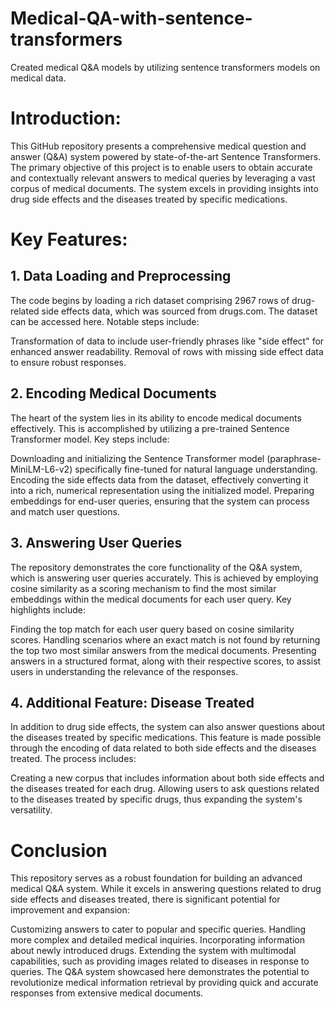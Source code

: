 # Medical-QA-with-sentence-transformers
Created medical Q&A models by utilizing sentence transformers models on medical data.

# Introduction:
This GitHub repository presents a comprehensive medical question and answer (Q&A) system powered by state-of-the-art Sentence Transformers. The primary objective of this project is to enable users to obtain accurate and contextually relevant answers to medical queries by leveraging a vast corpus of medical documents. The system excels in providing insights into drug side effects and the diseases treated by specific medications.

# Key Features:

## 1. Data Loading and Preprocessing
The code begins by loading a rich dataset comprising 2967 rows of drug-related side effects data, which was sourced from drugs.com. The dataset can be accessed here. Notable steps include:

Transformation of data to include user-friendly phrases like "side effect" for enhanced answer readability.
Removal of rows with missing side effect data to ensure robust responses.

## 2. Encoding Medical Documents
The heart of the system lies in its ability to encode medical documents effectively. This is accomplished by utilizing a pre-trained Sentence Transformer model. Key steps include:

Downloading and initializing the Sentence Transformer model (paraphrase-MiniLM-L6-v2) specifically fine-tuned for natural language understanding.
Encoding the side effects data from the dataset, effectively converting it into a rich, numerical representation using the initialized model.
Preparing embeddings for end-user queries, ensuring that the system can process and match user questions.

## 3. Answering User Queries
The repository demonstrates the core functionality of the Q&A system, which is answering user queries accurately. This is achieved by employing cosine similarity as a scoring mechanism to find the most similar embeddings within the medical documents for each user query. Key highlights include:

Finding the top match for each user query based on cosine similarity scores.
Handling scenarios where an exact match is not found by returning the top two most similar answers from the medical documents.
Presenting answers in a structured format, along with their respective scores, to assist users in understanding the relevance of the responses.

## 4. Additional Feature: Disease Treated
In addition to drug side effects, the system can also answer questions about the diseases treated by specific medications. This feature is made possible through the encoding of data related to both side effects and the diseases treated. The process includes:

Creating a new corpus that includes information about both side effects and the diseases treated for each drug.
Allowing users to ask questions related to the diseases treated by specific drugs, thus expanding the system's versatility.

# Conclusion
This repository serves as a robust foundation for building an advanced medical Q&A system. While it excels in answering questions related to drug side effects and diseases treated, there is significant potential for improvement and expansion:

Customizing answers to cater to popular and specific queries.
Handling more complex and detailed medical inquiries.
Incorporating information about newly introduced drugs.
Extending the system with multimodal capabilities, such as providing images related to diseases in response to queries.
The Q&A system showcased here demonstrates the potential to revolutionize medical information retrieval by providing quick and accurate responses from extensive medical documents.
